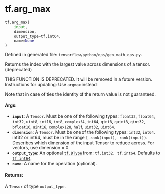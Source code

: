 <div itemscope itemtype="http://developers.google.com/ReferenceObject">
<meta itemprop="name" content="tf.arg_max" />
</div>

# tf.arg_max

``` python
tf.arg_max(
    input,
    dimension,
    output_type=tf.int64,
    name=None
)
```



Defined in generated file: `tensorflow/python/ops/gen_math_ops.py`.

Returns the index with the largest value across dimensions of a tensor. (deprecated)

THIS FUNCTION IS DEPRECATED. It will be removed in a future version.
Instructions for updating:
Use `argmax` instead

Note that in case of ties the identity of the return value is not guaranteed.

#### Args:

* <b>`input`</b>: A `Tensor`. Must be one of the following types: `float32`, `float64`, `int32`, `uint8`, `int16`, `int8`, `complex64`, `int64`, `qint8`, `quint8`, `qint32`, `bfloat16`, `uint16`, `complex128`, `half`, `uint32`, `uint64`.
* <b>`dimension`</b>: A `Tensor`. Must be one of the following types: `int32`, `int64`.
    int32 or int64, must be in the range `[-rank(input), rank(input))`.
    Describes which dimension of the input Tensor to reduce across. For vectors,
    use dimension = 0.
* <b>`output_type`</b>: An optional <a href="../tf/DType.md"><code>tf.DType</code></a> from: `tf.int32, tf.int64`. Defaults to <a href="../tf/int64.md"><code>tf.int64</code></a>.
* <b>`name`</b>: A name for the operation (optional).


#### Returns:

A `Tensor` of type `output_type`.